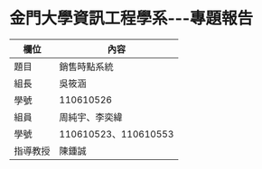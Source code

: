 # 金門大學資訊工程學系---專題報告

欄位 | 內容
-----|--------
題目 | 銷售時點系統
組長 | 吳筱涵
學號 | 110610526
組員 | 周純宇、李奕緯
學號 | 110610523、110610553
指導教授 | 陳鍾誠

